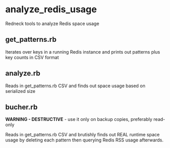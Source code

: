 # analyze_redis_usage

Redneck tools to analyze Redis space usage

## get_patterns.rb

Iterates over keys in a running Redis instance and prints out patterns plus key counts in CSV format

## analyze.rb

Reads in get_patterns.rb CSV and finds out space usage based on serialized size

## bucher.rb

**WARNING - DESTRUCTIVE** - use it only on backup copies, preferably read-only

Reads in get_patterns.rb CSV and brutishly finds out REAL runtime space usage by deleting each pattern then querying Redis RSS usage afterwards.
